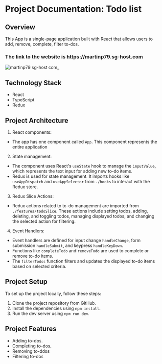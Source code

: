 # Project Documentation: Todo list

## Overview

This App is a single-page application built with React that allows users to add, remove, complete, filter to-dos.

### The link to the website is https://martinp79.sg-host.com

![martinp79 sg-host com_](https://github.com/martinpanov/Todo-list/assets/106311309/5c0f60ae-1567-4d11-9be1-248a098c4ed9)

## Technology Stack

 * React
 * TypeScript
 * Redux

## Project Architecture

 1. React components:
  * The app has one component called `App`. This component represents the entire application
 2. State management:
  * The component uses React's `useState` hook to manage the `inputValue`, which represents the text input for adding new to-do items.
  * Redux is used for state management. It imports hooks like `useAppDispatch` and `useAppSelector` from `./hooks` to interact with the Redux store.
 3. Redux Slice Actions:
  * Redux actions related to to-do management are imported from `./features/todoSlice`. These actions include setting todos, adding, deleting, and toggling todos, managing displayed todos, and changing the selected action for filtering.
 4. Event Handlers:
  * Event handlers are defined for input change `handleChange`, form submission `handleSubmit`, and keypress `handleKeyDown`.
  * Functions like `completeTodo` and `removeTodo` are used to complete or remove to-do items.
  * The `filterTodos` function filters and updates the displayed to-do items based on selected criteria.

## Project Setup

To set up the project locally, follow these steps:

1. Clone the project repository from GitHub.
2. Install the dependencies using `npm install`.
4. Run the dev server using `npm run dev`.

## Project Features

 * Adding to-dos.
 * Completing to-dos.
 * Removing to-ddos
 * Filtering to-dos
